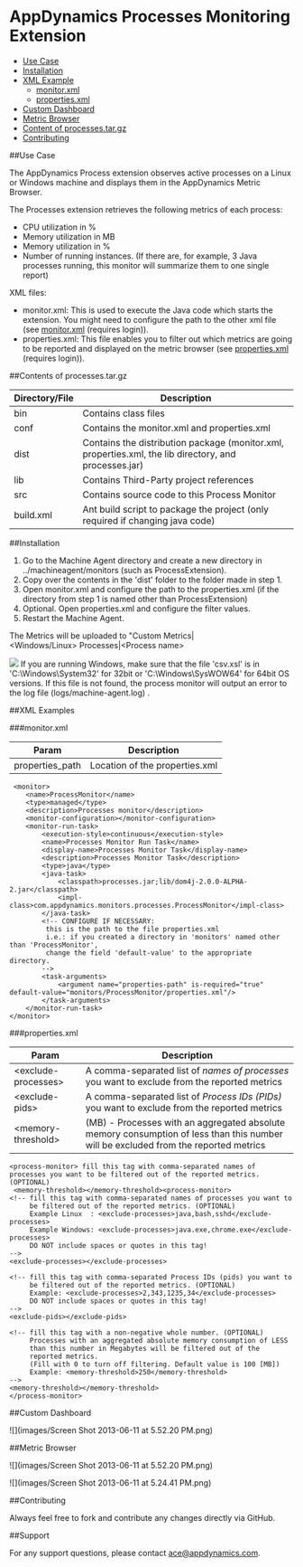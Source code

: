 # AppDynamics Processes Monitoring Extension

- [Use Case](processes-readme.md#use-case)
- [Installation](processes-readme.md#installation)
- [XML Example](processes-readme.md#xml-examples)
    - [monitor.xml](processes-readme.md#monitorxml)
    - [properties.xml](processes-readme.md#propertiesxml)
- [Custom Dashboard](processes-readme.md#customdashboard)
- [Metric Browser](processes-readme.md#metric-browser)
- [Content of processes.tar.gz](processes-readme.md#processes-content-of-processestargz)
- [Contributing](processes-readme.md#contributing)

##Use Case

The AppDynamics Process extension observes active processes on a Linux or Windows machine and displays them in the AppDynamics Metric Browser.

The Processes extension retrieves the following metrics of each process:

-   CPU utilization in %
-   Memory utilization in MB
-   Memory utilization in %
-   Number of running instances. (If there are, for example, 3 Java processes running, this monitor will summarize them to one single report)

XML files:

-   monitor.xml: This is used to execute the Java code which starts
    the extension. You might need to configure the path to the other xml
    file (see
    [monitor.xml](http://docs.appdynamics.com/display/ACE/Processes?sortBy=name#Processes-monitor.xml) (requires login)).
-   properties.xml: This file enables you to filter out
    which metrics are going to be reported and displayed on the metric
    browser (see
    [properties.xml](http://docs.appdynamics.com/display/ACE/Processes?sortBy=name#Processes-properties.xml) (requires login)).

##Contents of processes.tar.gz

| Directory/File | Description |
| --- | --- |
| bin | Contains class files |
| conf | Contains the monitor.xml and properties.xml |
| dist | Contains the distribution package (monitor.xml, properties.xml, the lib directory, and processes.jar) |
| lib | Contains Third-Party project references |
| src | Contains source code to this Process Monitor |
| build.xml | Ant build script to package the project (only required if changing java code) |

##Installation

1.  Go to the Machine Agent directory and create a new directory in ../machineagent/monitors (such as ProcessExtension).
2.  Copy over the contents in the 'dist' folder to the folder made in step 1.
3.  Open monitor.xml and configure the path to the properties.xml (if the directory from step 1 is named other than ProcessExtension)
4.  Optional. Open properties.xml and configure the filter values.
5.  Restart the Machine Agent.

The Metrics will be uploaded to "Custom Metrics| \<Windows/Linux\> Processes|\<Process name\>

![](images/emoticons/information.gif) If you are running Windows,  make sure that the file 'csv.xsl'
is in 'C:\Windows\System32' for 32bit or 'C:\Windows\SysWOW64' for 64bit OS versions.
If this file is not found, the process monitor will output an error to the log file (logs/machine-agent.log) .

##XML Examples

###monitor.xml

| Param | Description |
| --- | --- |
| properties\_path | Location of the properties.xml |

     <monitor>
	    <name>ProcessMonitor</name>
	    <type>managed</type>
	    <description>Processes monitor</description>
	    <monitor-configuration></monitor-configuration>
	    <monitor-run-task>
		    <execution-style>continuous</execution-style>
		    <name>Processes Monitor Run Task</name>
		    <display-name>Processes Monitor Task</display-name>
		    <description>Processes Monitor Task</description>
		    <type>java</type>
		    <java-task>
			    <classpath>processes.jar;lib/dom4j-2.0.0-ALPHA-2.jar</classpath>
			    <impl-class>com.appdynamics.monitors.processes.ProcessMonitor</impl-class>
		    </java-task>
		    <!-- CONFIGURE IF NECESSARY:
			 this is the path to the file properties.xml
			 i.e.: if you created a directory in 'monitors' named other than 'ProcessMonitor',
			 change the field 'default-value' to the appropriate directory.
		    -->
		    <task-arguments>
			    <argument name="properties-path" is-required="true" default-value="monitors/ProcessMonitor/properties.xml"/>
		    </task-arguments>
	    </monitor-run-task>
    </monitor>

###properties.xml

| Param | Description |
| --- | --- |
| \<exclude-processes\> | A comma-separated list of *names of processes* you want to exclude from the reported metrics |
| \<exclude-pids\> | A comma-separated list of *Process IDs (PIDs)* you want to exclude from the reported metrics |
| \<memory-threshold\> | (MB) - Processes with an aggregated absolute memory consumption of less than this number will be excluded from the reported metrics |



    <process-monitor> fill this tag with comma-separated names of processes you want to be filtered out of the reported metrics. (OPTIONAL)
     <memory-threshold></memory-threshold><process-monitor>
	<!-- fill this tag with comma-separated names of processes you want to
	     be filtered out of the reported metrics. (OPTIONAL)
	     Example Linux  : <exclude-processes>java,bash,sshd</exclude-processes>
	     Example Windows: <exclude-processes>java.exe,chrome.exe</exclude-processes>
	     DO NOT include spaces or quotes in this tag!
	-->
	<exclude-processes></exclude-processes>

	<!-- fill this tag with comma-separated Process IDs (pids) you want to
	     be filtered out of the reported metrics. (OPTIONAL)
	     Example: <exclude-processes>2,343,1235,34</exclude-processes>
	     DO NOT include spaces or quotes in this tag!
	-->
	<exclude-pids></exclude-pids>

	<!-- fill this tag with a non-negative whole number. (OPTIONAL)
	     Processes with an aggregated absolute memory consumption of LESS
	     than this number in Megabytes will be filtered out of the
	     reported metrics.
	     (Fill with 0 to turn off filtering. Default value is 100 [MB])
	     Example: <memory-threshold>250</memory-threshold>
	-->
	<memory-threshold></memory-threshold>
    </process-monitor>

##Custom Dashboard

![](images/Screen Shot 2013-06-11 at 5.52.20 PM.png)

##Metric Browser

![](images/Screen Shot 2013-06-11 at 5.52.20 PM.png)

![](images/Screen Shot 2013-06-11 at 5.24.41 PM.png)



##Contributing

Always feel free to fork and contribute any changes directly via GitHub.


##Support

For any support questions, please contact ace@appdynamics.com.
